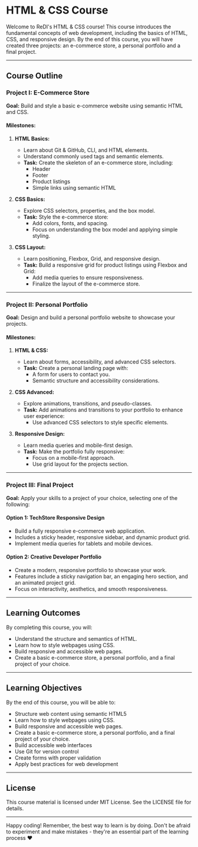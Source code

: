  # HTML & CSS Course

Welcome to ReDI's HTML & CSS course! This course introduces the fundamental concepts of web development, including the basics of HTML, CSS, and responsive design. By the end of this course, you will have created three projects: an e-commerce store, a personal portfolio and a final project. 

---

## Course Outline

### Project I: E-Commerce Store

**Goal:** Build and style a basic e-commerce website using semantic HTML and CSS.

#### Milestones:

1. **HTML Basics:**
   - Learn about Git & GitHub, CLI, and HTML elements.
   - Understand commonly used tags and semantic elements.
   - **Task:** Create the skeleton of an e-commerce store, including:
     - Header
     - Footer
     - Product listings
     - Simple links using semantic HTML

2. **CSS Basics:**
   - Explore CSS selectors, properties, and the box model.
   - **Task:** Style the e-commerce store:
     - Add colors, fonts, and spacing.
     - Focus on understanding the box model and applying simple styling.

3. **CSS Layout:**
   - Learn positioning, Flexbox, Grid, and responsive design.
   - **Task:** Build a responsive grid for product listings using Flexbox and Grid:
     - Add media queries to ensure responsiveness.
     - Finalize the layout of the e-commerce store.

---

### Project II: Personal Portfolio

**Goal:** Design and build a personal portfolio website to showcase your projects.

#### Milestones:

1. **HTML & CSS:**
   - Learn about forms, accessibility, and advanced CSS selectors.
   - **Task:** Create a personal landing page with:
     - A form for users to contact you.
     - Semantic structure and accessibility considerations.

2. **CSS Advanced:**
   - Explore animations, transitions, and pseudo-classes.
   - **Task:** Add animations and transitions to your portfolio to enhance user experience:
     - Use advanced CSS selectors to style specific elements.

3. **Responsive Design:**
   - Learn media queries and mobile-first design.
   - **Task:** Make the portfolio fully responsive:
     - Focus on a mobile-first approach.
     - Use grid layout for the projects section.

---

### Project III: Final Project

**Goal:** Apply your skills to a project of your choice, selecting one of the following:

#### Option 1: TechStore Responsive Design
- Build a fully responsive e-commerce web application.
- Includes a sticky header, responsive sidebar, and dynamic product grid.
- Implement media queries for tablets and mobile devices.

#### Option 2: Creative Developer Portfolio
- Create a modern, responsive portfolio to showcase your work.
- Features include a sticky navigation bar, an engaging hero section, and an animated project grid.
- Focus on interactivity, aesthetics, and smooth responsiveness.

---

## Learning Outcomes

By completing this course, you will:
- Understand the structure and semantics of HTML.
- Learn how to style webpages using CSS.
- Build responsive and accessible web pages.
- Create a basic e-commerce store, a personal portfolio, and a final project of your choice.

---

## Learning Objectives

By the end of this course, you will be able to:

- Structure web content using semantic HTML5
- Learn how to style webpages using CSS.
- Build responsive and accessible web pages.
- Create a basic e-commerce store, a personal portfolio, and a final project of your choice.
- Build accessible web interfaces
- Use Git for version control
- Create forms with proper validation
- Apply best practices for web development

---

## License

This course material is licensed under MIT License. See the LICENSE file for details.

---

Happy coding! Remember, the best way to learn is by doing. Don't be afraid to experiment and make mistakes - they're an essential part of the learning process :heart:

